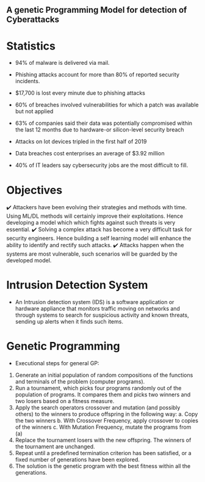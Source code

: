 ## A genetic Programming Model for detection of Cyberattacks

# Statistics

- 94% of malware is delivered via mail.

- Phishing attacks account for more than 80% of reported security
incidents.

- $17,700 is lost every minute due to phishing attacks
- 60% of breaches involved vulnerabilities for which a patch was available
but not applied
- 63% of companies said their data was potentially compromised within
the last 12 months due to hardware-or silicon-level security breach
- Attacks on Iot devices tripled in the first half of 2019
- Data breaches cost enterprises an average of $3.92 million
- 40% of IT leaders say cybersecurity jobs are the most difficult to fill.

# Objectives

✔️ Attackers have been evolving their strategies and methods with time. Using ML/DL methods will certainly improve their exploitations. Hence developing a model which which fights against such threats is very essential.
✔️ Solving a complex attack has become a very difficult task for security engineers. Hence building a self learning model will enhance the ability to identify and rectify such attacks.
✔️ Attacks happen when the systems are most vulnerable, such scenarios will be guarded by the developed model.

# Intrusion Detection System

- An Intrusion detection system (IDS) is a software application or hardware appliance that monitors traffic moving on networks and through systems to search for suspicious activity and known threats, sending up alerts when it finds such items.

# Genetic Programming

- Executional steps for general GP:

1. Generate an initial population of random compositions of the functions and terminals of the problem
(computer programs).
2. Run a tournament, which picks four programs randomly out of the population of programs. It compares them and picks two winners and two losers based on a fitness measure.
3. Apply the search operators crossover and mutation (and possibly others) to the winners to produce offspring in the following way:
a. Copy the two winners
b. With Crossover Frequency, apply crossover to copies of the winners c. With Mutation Frequency, mutate the programs from (a)
4. Replace the tournament losers with the new offspring. The winners of the tournament are unchanged.
5. Repeat until a predefined termination criterion has been satisfied, or a fixed number of generations have been explored.
6. The solution is the genetic program with the best fitness within all the generations.